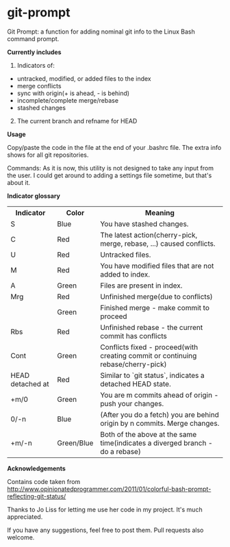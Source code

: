 # git-prompt

Git Prompt: a function for adding nominal git info to the Linux Bash command prompt.

**Currently includes**

1. Indicators of:

  * untracked, modified, or added files to the index
  * merge conflicts
  * sync with origin(+ is ahead, - is behind)
  * incomplete/complete merge/rebase
  * stashed changes
  
2. The current branch and refname for HEAD

**Usage**

Copy/paste the code in the file at the end of your .bashrc file. The extra info shows for all git repositories.

Commands: As it is now, this utility is not designed to take any input from the user. I could get around to adding a settings file sometime, but that's about it.

**Indicator glossary**

<table>
<tr><th>Indicator</th><th>Color</th><th>Meaning</th></tr>
<tr><td>S</td><td>Blue</td><td>You have stashed changes.</td></tr>
<tr><td>C</td><td>Red</td><td>The latest action(cherry-pick, merge, rebase, ...) caused conflicts.</td></tr>
<tr><td>U</td><td>Red</td><td>Untracked files.</td></tr>
<tr><td>M</td><td>Red</td><td>You have modified files that are not added to index.</td></tr>
<tr><td>A</td><td>Green</td><td>Files are present in index.</td></tr>
<tr><td>Mrg</td><td>Red</td><td>Unfinished merge(due to conflicts)</td></tr>
<tr><td>&nbsp;</td><td>Green</td><td>Finished merge - make commit to proceed</td></tr>
<tr><td>Rbs</td><td>Red</td><td>Unfinished rebase - the current commit has conflicts</td></tr>
<tr><td>Cont</td><td>Green</td><td>Conflicts fixed - proceed(with creating commit or continuing rebase/cherry-pick)</td></tr>
<tr><td>HEAD detached at</td><td>Red</td><td>Similar to `git status`, indicates a detached HEAD state.</td></tr>
<tr><td>+m/0</td><td>Green</td><td>You are m commits ahead of origin - push your changes.</td></tr>
<tr><td>0/-n</td><td>Blue</td><td>(After you do a fetch) you are behind origin by n commits. Merge changes.</td></tr>
<tr><td>+m/-n</td><td>Green/Blue</td><td>Both of the above at the same time(indicates a diverged branch - do a rebase)</td></tr>
</table>

**Acknowledgements**

Contains code taken from http://www.opinionatedprogrammer.com/2011/01/colorful-bash-prompt-reflecting-git-status/

Thanks to Jo Liss for letting me use her code in my project. It's much appreciated.


If you have any suggestions, feel free to post them. Pull requests also welcome.
